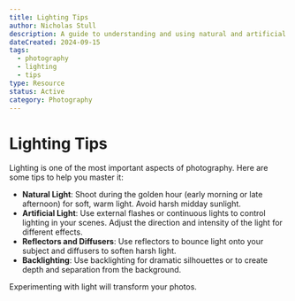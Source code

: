 ```yaml
---
title: Lighting Tips
author: Nicholas Stull
description: A guide to understanding and using natural and artificial lighting in photography.
dateCreated: 2024-09-15
tags:
  - photography
  - lighting
  - tips
type: Resource
status: Active
category: Photography
---
```


# Lighting Tips

Lighting is one of the most important aspects of photography. Here are some tips to help you master it:

- **Natural Light**: Shoot during the golden hour (early morning or late afternoon) for soft, warm light. Avoid harsh midday sunlight.
- **Artificial Light**: Use external flashes or continuous lights to control lighting in your scenes. Adjust the direction and intensity of the light for different effects.
- **Reflectors and Diffusers**: Use reflectors to bounce light onto your subject and diffusers to soften harsh light.
- **Backlighting**: Use backlighting for dramatic silhouettes or to create depth and separation from the background.

Experimenting with light will transform your photos.
